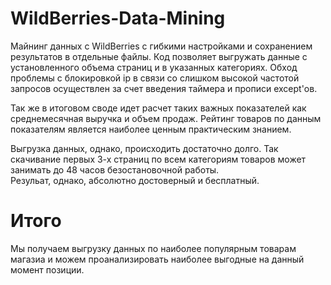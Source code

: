 # WildBerries-Data-Mining
Майнинг данных с WildBerries с гибкими настройками и сохранением результатов в отдельные файлы.
Код позволяет выгружать данные с установленного объема страниц и в указанных категориях.
Обход проблемы с блокировкой ip в связи со слишком высокой частотой запросов осуществлен за счет введения таймера и прописи except'ов. 

Так же в итоговом своде идет расчет таких важных показателей как среднемесячная выручка и объем продаж. Рейтинг товаров по данным показателям является наиболее ценным практическим знанием.

Выгрузка данных, однако, происходить достаточно долго. Так скачивание первых 3-х страниц по всем категориям товаров может занимать до 48 часов безостановочной работы.  
Резульат, однако, абсолютно достоверный и бесплатный.

# Итого
Мы получаем выгрузку данных по наиболее популярным товарам магазиа и можем проанализировать наиболее выгодные на данный момент позиции.

